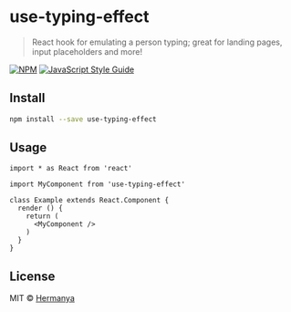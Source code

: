 # use-typing-effect

> React hook for emulating a person typing; great for landing pages, input placeholders and more!

[![NPM](https://img.shields.io/npm/v/use-typing-effect.svg)](https://www.npmjs.com/package/use-typing-effect) [![JavaScript Style Guide](https://img.shields.io/badge/code_style-standard-brightgreen.svg)](https://standardjs.com)

## Install

```bash
npm install --save use-typing-effect
```

## Usage

```tsx
import * as React from 'react'

import MyComponent from 'use-typing-effect'

class Example extends React.Component {
  render () {
    return (
      <MyComponent />
    )
  }
}
```

## License

MIT © [Hermanya](https://github.com/Hermanya)
